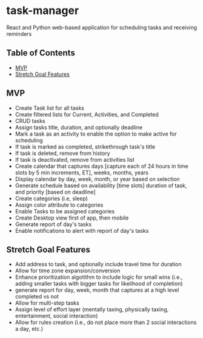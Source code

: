 # task-manager
React and Python web-based application for scheduling tasks and receiving reminders

## Table of Contents
- [MVP](#mvp)
- [Stretch Goal Features](#stretchgoalfeatures)

## MVP
- Create Task list for all tasks
- Create filtered lists for Current, Activities, and Completed
-  CRUD tasks
- Assign tasks title, duration, and optionally deadline
- Mark a task as an activity to enable the option to make active for scheduling
- If task is marked as completed, strikethrough task's title
- If task is deleted, remove from history
- If task is deactivated, remove from activities list
- Create calendar that captures days [capture each of 24 hours in time slots by 5 min increments, ET], weeks, months, years
- Display calendar by day, week, month, or year based on selection
- Generate schedule based on availability [time slots] duration of task, and priority [based on deadline]
- Create categories (i.e, sleep)
- Assign color attribute to categories
- Enable Tasks to be assigned categories
- Create Desktop view first of app, then mobile
- Generate report of day's tasks
- Enable notifications to alert with report of day's tasks

  
## Stretch Goal Features
- Add address to task, and optionally include travel time for duration
- Allow for time zone expansion/conversion
- Enhance prioritization algotithm to include logic for small wins (i.e., adding smaller tasks with bigger tasks for likelihood of completion)
- generate report for day, week, month that captures at a high level completed vs not   
- Allow for multi-step tasks
- Assign level of effort layer (mentally taxing, physically taxing, entertainment, social interaction)
- Allow for rules creation (i.e., do not place more than 2 social interactions a day, etc.)
